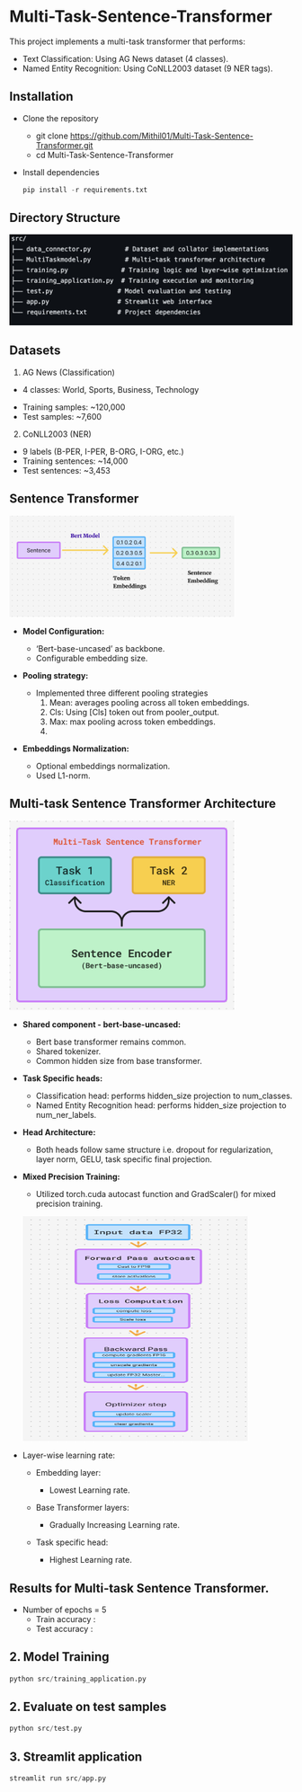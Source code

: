 # Multi-Task-Sentence-Transformer

This project implements a multi-task transformer that performs:

- Text Classification: Using AG News dataset (4 classes).
- Named Entity Recognition: Using CoNLL2003 dataset (9 NER tags).

## Installation
- Clone the repository
  - git clone https://github.com/Mithil01/Multi-Task-Sentence-Transformer.git
  - cd Multi-Task-Sentence-Transformer

- Install dependencies
  ```python
  pip install -r requirements.txt
  ```

## Directory Structure
![Images Alt text](https://github.com/Mithil01/Multi-Task-Sentence-Transformer/blob/main/images/dir_struct.png)

## Datasets
 1. AG News (Classification)

 - 4 classes: World, Sports, Business, Technology </p>
- Training samples: ~120,000 
- Test samples: ~7,600

2. CoNLL2003 (NER)

- 9 labels (B-PER, I-PER, B-ORG, I-ORG, etc.)
- Training sentences: ~14,000
- Test sentences: ~3,453

## Sentence Transformer
<p align="left">
  <img src="https://github.com/Mithil01/Multi-Task-Sentence-Transformer/blob/main/images/sentence_transformer.png" width="400">
</p>

- **Model Configuration:**
  - ‘Bert-base-uncased’ as backbone.
  - Configurable embedding size.

- **Pooling strategy:**
     - Implemented three different pooling strategies
       1. Mean: averages pooling across all token embeddings.
       2. Cls: Using [Cls] token out from pooler_output. 
       3. Max: max pooling across token embeddings.
       4. 
- **Embeddings Normalization:**
     - Optional embeddings normalization.
     - Used L1-norm.


## Multi-task Sentence Transformer Architecture
<p align="left">
  <img src="https://github.com/Mithil01/Multi-Task-Sentence-Transformer/blob/main/images/model.png" width="400">
</p>

- **Shared component - bert-base-uncased:**
    - Bert base transformer remains common.
    - Shared tokenizer.
    - Common hidden size from base transformer.
- **Task Specific heads:**
   - Classification head: performs hidden_size projection to num_classes.
   - Named Entity Recognition head: performs hidden_size projection to num_ner_labels.

- **Head Architecture:**
    - Both heads follow same structure i.e. dropout for regularization, layer norm, GELU, task specific final projection.
- **Mixed Precision Training:**
    - Utilized torch.cuda autocast function and GradScaler() for mixed precision training.
  <p align="left">
  <img src="https://github.com/Mithil01/Multi-Task-Sentence-Transformer/blob/main/images/mixed_precision.png" width="400" height="400">
</p>

- Layer-wise learning rate:

  - Embedding layer:
    - Lowest Learning rate.

  - Base Transformer layers:
    - Gradually Increasing Learning rate.

  - Task specific head:
    - Highest Learning rate.
      
## Results for Multi-task Sentence Transformer.
   - Number of epochs = 5
     - Train accuracy :
     - Test accuracy :
    
## 2. Model Training
``` python
python src/training_application.py
```

## 2. Evaluate on test samples
``` python
python src/test.py
```

## 3. Streamlit application
``` python
streamlit run src/app.py
```
